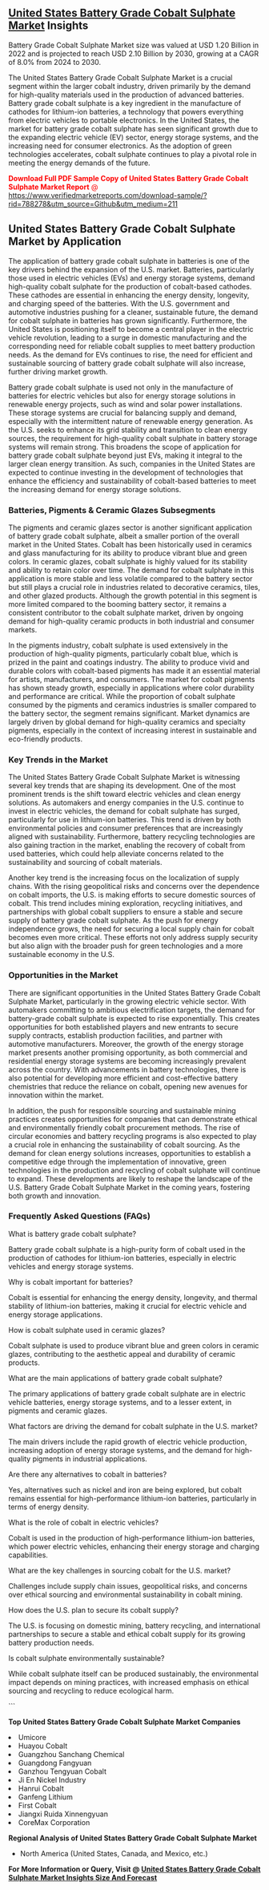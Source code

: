 <h2><a href="https://www.verifiedmarketreports.com/download-sample/?rid=788278&amp;utm_source=Github&amp;utm_medium=211" target="_blank">United States Battery Grade Cobalt Sulphate Market</a> Insights</h2><p>Battery Grade Cobalt Sulphate Market size was valued at USD 1.20 Billion in 2022 and is projected to reach USD 2.10 Billion by 2030, growing at a CAGR of 8.0% from 2024 to 2030.</p><p><p>The United States Battery Grade Cobalt Sulphate Market is a crucial segment within the larger cobalt industry, driven primarily by the demand for high-quality materials used in the production of advanced batteries. Battery grade cobalt sulphate is a key ingredient in the manufacture of cathodes for lithium-ion batteries, a technology that powers everything from electric vehicles to portable electronics. In the United States, the market for battery grade cobalt sulphate has seen significant growth due to the expanding electric vehicle (EV) sector, energy storage systems, and the increasing need for consumer electronics. As the adoption of green technologies accelerates, cobalt sulphate continues to play a pivotal role in meeting the energy demands of the future. <p><span class=""><span style="color: #ff0000;"><strong>Download Full PDF Sample Copy of United States Battery Grade Cobalt Sulphate Market Report</strong> @ </span><a href="https://www.verifiedmarketreports.com/download-sample/?rid=788278&amp;utm_source=Github&amp;utm_medium=211" target="_blank">https://www.verifiedmarketreports.com/download-sample/?rid=788278&amp;utm_source=Github&amp;utm_medium=211</a></span></p></p><h2>United States Battery Grade Cobalt Sulphate Market by Application</h2><p>The application of battery grade cobalt sulphate in batteries is one of the key drivers behind the expansion of the U.S. market. Batteries, particularly those used in electric vehicles (EVs) and energy storage systems, demand high-quality cobalt sulphate for the production of cobalt-based cathodes. These cathodes are essential in enhancing the energy density, longevity, and charging speed of the batteries. With the U.S. government and automotive industries pushing for a cleaner, sustainable future, the demand for cobalt sulphate in batteries has grown significantly. Furthermore, the United States is positioning itself to become a central player in the electric vehicle revolution, leading to a surge in domestic manufacturing and the corresponding need for reliable cobalt supplies to meet battery production needs. As the demand for EVs continues to rise, the need for efficient and sustainable sourcing of battery grade cobalt sulphate will also increase, further driving market growth.</p><p>Battery grade cobalt sulphate is used not only in the manufacture of batteries for electric vehicles but also for energy storage solutions in renewable energy projects, such as wind and solar power installations. These storage systems are crucial for balancing supply and demand, especially with the intermittent nature of renewable energy generation. As the U.S. seeks to enhance its grid stability and transition to clean energy sources, the requirement for high-quality cobalt sulphate in battery storage systems will remain strong. This broadens the scope of application for battery grade cobalt sulphate beyond just EVs, making it integral to the larger clean energy transition. As such, companies in the United States are expected to continue investing in the development of technologies that enhance the efficiency and sustainability of cobalt-based batteries to meet the increasing demand for energy storage solutions.</p><h3>Batteries, Pigments & Ceramic Glazes Subsegments</h3><p>The pigments and ceramic glazes sector is another significant application of battery grade cobalt sulphate, albeit a smaller portion of the overall market in the United States. Cobalt has been historically used in ceramics and glass manufacturing for its ability to produce vibrant blue and green colors. In ceramic glazes, cobalt sulphate is highly valued for its stability and ability to retain color over time. The demand for cobalt sulphate in this application is more stable and less volatile compared to the battery sector but still plays a crucial role in industries related to decorative ceramics, tiles, and other glazed products. Although the growth potential in this segment is more limited compared to the booming battery sector, it remains a consistent contributor to the cobalt sulphate market, driven by ongoing demand for high-quality ceramic products in both industrial and consumer markets.</p><p>In the pigments industry, cobalt sulphate is used extensively in the production of high-quality pigments, particularly cobalt blue, which is prized in the paint and coatings industry. The ability to produce vivid and durable colors with cobalt-based pigments has made it an essential material for artists, manufacturers, and consumers. The market for cobalt pigments has shown steady growth, especially in applications where color durability and performance are critical. While the proportion of cobalt sulphate consumed by the pigments and ceramics industries is smaller compared to the battery sector, the segment remains significant. Market dynamics are largely driven by global demand for high-quality ceramics and specialty pigments, especially in the context of increasing interest in sustainable and eco-friendly products.</p><h3>Key Trends in the Market</h3><p>The United States Battery Grade Cobalt Sulphate Market is witnessing several key trends that are shaping its development. One of the most prominent trends is the shift toward electric vehicles and clean energy solutions. As automakers and energy companies in the U.S. continue to invest in electric vehicles, the demand for cobalt sulphate has surged, particularly for use in lithium-ion batteries. This trend is driven by both environmental policies and consumer preferences that are increasingly aligned with sustainability. Furthermore, battery recycling technologies are also gaining traction in the market, enabling the recovery of cobalt from used batteries, which could help alleviate concerns related to the sustainability and sourcing of cobalt materials.</p><p>Another key trend is the increasing focus on the localization of supply chains. With the rising geopolitical risks and concerns over the dependence on cobalt imports, the U.S. is making efforts to secure domestic sources of cobalt. This trend includes mining exploration, recycling initiatives, and partnerships with global cobalt suppliers to ensure a stable and secure supply of battery grade cobalt sulphate. As the push for energy independence grows, the need for securing a local supply chain for cobalt becomes even more critical. These efforts not only address supply security but also align with the broader push for green technologies and a more sustainable economy in the U.S.</p><h3>Opportunities in the Market</h3><p>There are significant opportunities in the United States Battery Grade Cobalt Sulphate Market, particularly in the growing electric vehicle sector. With automakers committing to ambitious electrification targets, the demand for battery-grade cobalt sulphate is expected to rise exponentially. This creates opportunities for both established players and new entrants to secure supply contracts, establish production facilities, and partner with automotive manufacturers. Moreover, the growth of the energy storage market presents another promising opportunity, as both commercial and residential energy storage systems are becoming increasingly prevalent across the country. With advancements in battery technologies, there is also potential for developing more efficient and cost-effective battery chemistries that reduce the reliance on cobalt, opening new avenues for innovation within the market.</p><p>In addition, the push for responsible sourcing and sustainable mining practices creates opportunities for companies that can demonstrate ethical and environmentally friendly cobalt procurement methods. The rise of circular economies and battery recycling programs is also expected to play a crucial role in enhancing the sustainability of cobalt sourcing. As the demand for clean energy solutions increases, opportunities to establish a competitive edge through the implementation of innovative, green technologies in the production and recycling of cobalt sulphate will continue to expand. These developments are likely to reshape the landscape of the U.S. Battery Grade Cobalt Sulphate Market in the coming years, fostering both growth and innovation.</p><h3>Frequently Asked Questions (FAQs)</h3><p>What is battery grade cobalt sulphate?</p><p>Battery grade cobalt sulphate is a high-purity form of cobalt used in the production of cathodes for lithium-ion batteries, especially in electric vehicles and energy storage systems.</p><p>Why is cobalt important for batteries?</p><p>Cobalt is essential for enhancing the energy density, longevity, and thermal stability of lithium-ion batteries, making it crucial for electric vehicle and energy storage applications.</p><p>How is cobalt sulphate used in ceramic glazes?</p><p>Cobalt sulphate is used to produce vibrant blue and green colors in ceramic glazes, contributing to the aesthetic appeal and durability of ceramic products.</p><p>What are the main applications of battery grade cobalt sulphate?</p><p>The primary applications of battery grade cobalt sulphate are in electric vehicle batteries, energy storage systems, and to a lesser extent, in pigments and ceramic glazes.</p><p>What factors are driving the demand for cobalt sulphate in the U.S. market?</p><p>The main drivers include the rapid growth of electric vehicle production, increasing adoption of energy storage systems, and the demand for high-quality pigments in industrial applications.</p><p>Are there any alternatives to cobalt in batteries?</p><p>Yes, alternatives such as nickel and iron are being explored, but cobalt remains essential for high-performance lithium-ion batteries, particularly in terms of energy density.</p><p>What is the role of cobalt in electric vehicles?</p><p>Cobalt is used in the production of high-performance lithium-ion batteries, which power electric vehicles, enhancing their energy storage and charging capabilities.</p><p>What are the key challenges in sourcing cobalt for the U.S. market?</p><p>Challenges include supply chain issues, geopolitical risks, and concerns over ethical sourcing and environmental sustainability in cobalt mining.</p><p>How does the U.S. plan to secure its cobalt supply?</p><p>The U.S. is focusing on domestic mining, battery recycling, and international partnerships to secure a stable and ethical cobalt supply for its growing battery production needs.</p><p>Is cobalt sulphate environmentally sustainable?</p><p>While cobalt sulphate itself can be produced sustainably, the environmental impact depends on mining practices, with increased emphasis on ethical sourcing and recycling to reduce ecological harm.</p>```</p><p><strong>Top United States Battery Grade Cobalt Sulphate Market Companies</strong></p><div data-test-id=""><p><li>Umicore</li><li> Huayou Cobalt</li><li> Guangzhou Sanchang Chemical</li><li> Guangdong Fangyuan</li><li> Ganzhou Tengyuan Cobalt</li><li> Ji En Nickel Industry</li><li> Hanrui Cobalt</li><li> Ganfeng Lithium</li><li> First Cobalt</li><li> Jiangxi Ruida Xinnengyuan</li><li> CoreMax Corporation</li></p><div><strong>Regional Analysis of&nbsp;United States Battery Grade Cobalt Sulphate Market</strong></div><ul><li dir="ltr"><p dir="ltr">North America&nbsp;(United States, Canada, and Mexico, etc.)</p></li></ul><p><strong>For More Information or Query, Visit @&nbsp;</strong><strong><a href="https://www.verifiedmarketreports.com/product/battery-grade-cobalt-sulphate-market/?utm_source=Github&amp;utm_medium=211" target="_blank">United States Battery Grade Cobalt Sulphate Market Insights Size And Forecast</a></strong></p></div>
